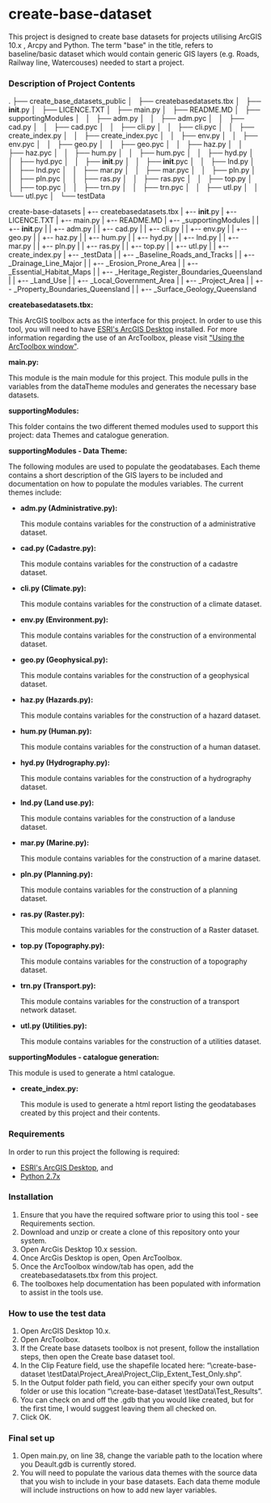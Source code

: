 # create-base-dataset

This project is designed to create base datasets for projects utilising ArcGIS 10.x , Arcpy and Python. The term "base" in the title, refers to baseline/basic dataset which would contain generic GIS layers (e.g. Roads, Railway line, Watercouses) needed to start a project.

### Description of Project Contents
.
├── create_base_datasets_public
│   ├── createbasedatasets.tbx
│   ├── __init__.py
│   ├── LICENCE.TXT
│   ├── main.py
│   ├── README.MD
│   ├── supportingModules
│   │   ├── adm.py
│   │   ├── adm.pyc
│   │   ├── cad.py
│   │   ├── cad.pyc
│   │   ├── cli.py
│   │   ├── cli.pyc
│   │   ├── create_index.py
│   │   ├── create_index.pyc
│   │   ├── env.py
│   │   ├── env.pyc
│   │   ├── geo.py
│   │   ├── geo.pyc
│   │   ├── haz.py
│   │   ├── haz.pyc
│   │   ├── hum.py
│   │   ├── hum.pyc
│   │   ├── hyd.py
│   │   ├── hyd.pyc
│   │   ├── __init__.py
│   │   ├── __init__.pyc
│   │   ├── lnd.py
│   │   ├── lnd.pyc
│   │   ├── mar.py
│   │   ├── mar.pyc
│   │   ├── pln.py
│   │   ├── pln.pyc
│   │   ├── ras.py
│   │   ├── ras.pyc
│   │   ├── top.py
│   │   ├── top.pyc
│   │   ├── trn.py
│   │   ├── trn.pyc
│   │   ├── utl.py
│   │   └── utl.pyc
│   └── testData

create-base-datasets
|   +-- createbasedatasets.tbx
|   +-- __init__.py
|   +-- LICENCE.TXT
|   +-- main.py
|   +-- README.MD
|   +-- _supportingModules
|   |   +-- __init__.py
|   |   +-- adm.py
|   |   +-- cad.py
|   |   +-- cli.py
|   |   +-- env.py
|   |   +-- geo.py
|   |   +-- haz.py
|   |   +-- hum.py
|   |   +-- hyd.py
|   |   +-- lnd.py
|   |   +-- mar.py
|   |   +-- pln.py
|   |   +-- ras.py
|   |   +-- top.py
|   |   +-- utl.py
|   |   +-- create_index.py
|   +-- _testData
|   |   +-- _Baseline_Roads_and_Tracks
|   |   +-- _Drainage_Line_Major
|   |   +-- _Erosion_Prone_Area
|   |   +-- _Essential_Habitat_Maps
|   |   +-- _Heritage_Register_Boundaries_Queensland
|   |   +-- _Land_Use
|   |   +-- _Local_Government_Area
|   |   +-- _Project_Area
|   |   +-- _Property_Boundaries_Queensland
|   |   +-- _Surface_Geology_Queensland

**createbasedatasets.tbx:**

This ArcGIS toolbox acts as the interface for this project. In order to use this tool, you will need to have [ESRI's ArcGIS Desktop](http://www.esri.com/software/arcgis/arcgis-for-desktop) installed. For more information regarding the use of an ArcToolbox, please visit ["Using the ArcToolbox window"](http://resources.arcgis.com/EN/HELP/MAIN/10.2/index.html#//003q0000001m000000).

**main.py:**

This module is the main module for this project. This module pulls in the variables from the dataTheme modules and generates the necessary base datasets.

**supportingModules:**

This folder contains the two different themed modules used to support this project: data Themes and catalogue generation.

**supportingModules - Data Theme:**

The following modules are used to populate the geodatabases. Each theme contains a short description of the GIS layers to be included and documentation on how to populate the modules variables. The current themes include:

+ **adm.py (Administrative.py):**

    This module contains variables for the construction of a administrative dataset.

+ **cad.py (Cadastre.py):**

    This module contains variables for the construction of a cadastre dataset.

+ **cli.py (Climate.py):**

    This module contains variables for the construction of a climate dataset.

+ **env.py (Environment.py):**

    This module contains variables for the construction of a environmental dataset.

+ **geo.py (Geophysical.py):**

    This module contains variables for the construction of a geophysical dataset.

+ **haz.py (Hazards.py):**

    This module contains variables for the construction of a hazard dataset.

+ **hum.py (Human.py):**

    This module contains variables for the construction of a human dataset.

+ **hyd.py (Hydrography.py):**

    This module contains variables for the construction of a hydrography dataset.

+ **lnd.py (Land use.py):**

    This module contains variables for the construction of a landuse dataset.

+ **mar.py (Marine.py):**

    This module contains variables for the construction of a marine dataset.

+ **pln.py (Planning.py):**

    This module contains variables for the construction of a planning dataset.

+ **ras.py (Raster.py):**

    This module contains variables for the construction of a Raster dataset.

+ **top.py (Topography.py):**

    This module contains variables for the construction of a topography dataset.

+ **trn.py (Transport.py):**

    This module contains variables for the construction of a transport network dataset.

+ **utl.py (Utilities.py):**

    This module contains variables for the construction of a utilities dataset.

**supportingModules - catalogue generation:**

This module is used to generate a html catalogue.

+ **create_index.py:**

    This module is used to generate a html report listing the geodatabases created by this project and their contents.

### Requirements

In order to run this project the following is required:

+ [ESRI's ArcGIS Desktop](http://www.esri.com/software/arcgis/arcgis-for-desktop), and
+ [Python 2.7x](https://www.python.org/download/releases/2.7/)


### Installation

1. Ensure that you have the required software prior to using this tool - see Requirements section.
2. Download and unzip or create a clone of this repository onto your system.
3. Open ArcGis Desktop 10.x session.
4. Once ArcGis Desktop is open, Open ArcToolbox.
5. Once the ArcToolbox window/tab has open, add the createbasedatasets.tbx from this project.
6. The toolboxes help documentation has been populated with information to assist in the tools use.

### How to use the test data

1. Open ArcGIS Desktop 10.x.
2. Open ArcToolbox.
3. If the Create base datasets toolbox is not present, follow the installation steps, then open the Create base dataset tool.
4. In the Clip Feature field, use the shapefile located here: “\create-base-dataset \testData\Project_Area\Project_Clip_Extent_Test_Only.shp”.
5. In the Output folder path field, you can either specify your own output folder or use this location “\create-base-dataset \testData\Test_Results”.
6. You can check on and off the .gdb that you would like created, but for the first time, I would suggest leaving them all checked on.
7. Click OK.

### Final set up

1. Open main.py, on line 38, change the variable path to the location where you Deault.gdb is currently stored.
2. You will need to populate the various data themes with the source data that you wish to include in your base datasets. Each data theme module will include instructions on how to add new layer variables.

